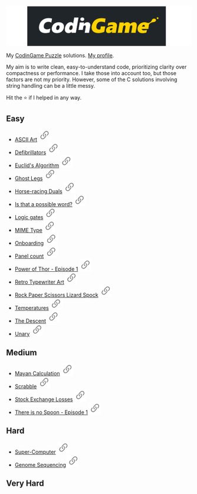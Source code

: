 ![codingame-logo](logo.svg)

My [CodinGame Puzzle](https://www.codingame.com/training) solutions. [My profile](https://www.codingame.com/profile/297979d98289809c8b38c1b396903a6a4266815).

My aim is to write clean, easy-to-understand code, prioritizing clarity over compactness or performance. I take those into account too, but those factors are not my priority. However, some of the C solutions involving string handling can be a little messy.

Hit the ⭐ if I helped in any way.

## Easy
- [ASCII Art](./1-Easy/ASCII%20Art/)                                                        [![url](./url.svg)](https://www.codingame.com/ide/puzzle/ascii-art)
- [Defibrillators](./1-Easy/Defibrillators/)                                                [![url](./url.svg)](https://www.codingame.com/ide/puzzle/defibrillators)
- [Euclid's Algorithm](./1-Easy/Euclid's%20Algorithm/)                                      [![url](./url.svg)](https://www.codingame.com/ide/puzzle/euclids-algorithm)
- [Ghost Legs](./1-Easy/Ghost%20Legs/)                                                      [![url](./url.svg)](https://www.codingame.com/ide/puzzle/ghost-legs)
- [Horse-racing Duals](./1-Easy/Horse-racing%20Duals/)                                      [![url](./url.svg)](https://www.codingame.com/ide/puzzle/horse-racing-duals)
- [Is that a possible word?](./1-Easy/Is%20that%20a%20possible%20word/)                     [![url](./url.svg)](https://www.codingame.com/ide/puzzle/is-that-a-possible-word)
- [Logic gates](./1-Easy/Logic%20gates/)                                                    [![url](./url.svg)](https://www.codingame.com/ide/puzzle/logic-gates)
- [MIME Type](./1-Easy/MIME%20Type/)                                                        [![url](./url.svg)](https://www.codingame.com/ide/puzzle/mime-type)
- [Onboarding](./1-Easy/Onboarding/)                                                        [![url](./url.svg)](https://www.codingame.com/ide/puzzle/onboarding)
- [Panel count](./1-Easy/Panel%20count/)                                                    [![url](./url.svg)](https://www.codingame.com/ide/puzzle/panel-count)
- [Power of Thor - Episode 1](./1-Easy/Power%20of%20Thor%20-%20Episode%201/)                [![url](./url.svg)](https://www.codingame.com/ide/puzzle/power-of-thor-episode-1)
- [Retro Typewriter Art](./1-Easy/Retro%20Typewriter%20Art/)                                [![url](./url.svg)](https://www.codingame.com/ide/puzzle/retro-typewriter-art)
- [Rock Paper Scissors Lizard Spock](./1-Easy/Rock%20Paper%20Scissors%20Lizard%20Spock/)    [![url](./url.svg)](https://www.codingame.com/ide/puzzle/rock-paper-scissors-lizard-spock)
- [Temperatures](./1-Easy/Temperatures/)                                                    [![url](./url.svg)](https://www.codingame.com/ide/puzzle/temperatures)
- [The Descent](./1-Easy/The%20Descent/)                                                    [![url](./url.svg)](https://www.codingame.com/ide/puzzle/the-descent)
- [Unary](./1-Easy/Unary/)                                                                  [![url](./url.svg)](https://www.codingame.com/ide/puzzle/unary)

## Medium
- [Mayan Calculation](./2-Medium/Mayan%20Calculation/)                                      [![url](./url.svg)](https://www.codingame.com/ide/puzzle/mayan-calculation)
- [Scrabble](./2-Medium/Scrabble/)                                                          [![url](./url.svg)](https://www.codingame.com/ide/puzzle/scrabble)
- [Stock Exchange Losses](./2-Medium/Stock%20Exchange%20Losses/)                            [![url](./url.svg)](https://www.codingame.com/ide/puzzle/stock-exchange-losses)
- [There is no Spoon - Episode 1](./2-Medium/There%20is%20no%20Spoon%20-%20Episode%201/)    [![url](./url.svg)](https://www.codingame.com/ide/puzzle/there-is-no-spoon-episode-1)

## Hard
- [Super-Computer](./3-Hard/Super%20Computer/)                                              [![url](./url.svg)](https://www.codingame.com/ide/puzzle/super-computer)
- [Genome Sequencing](./3-Hard/Genome%20Sequencing/)                                        [![url](./url.svg)](https://www.codingame.com/ide/puzzle/genome-sequencing)

## Very Hard
